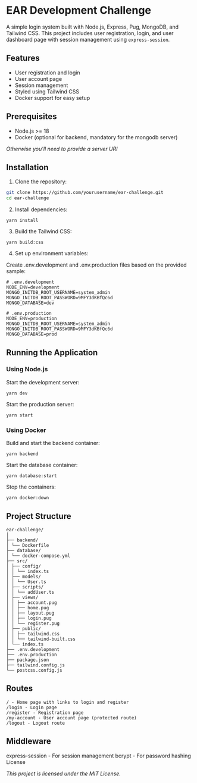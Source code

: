 # EAR Development Challenge

A simple login system built with Node.js, Express, Pug, MongoDB, and Tailwind CSS. This project includes user registration, login, and user dashboard page with session management using `express-session`.

## Features

- User registration and login
- User account page
- Session management
- Styled using Tailwind CSS
- Docker support for easy setup

## Prerequisites

- Node.js >= 18
- Docker (optional for backend, mandatory for the mongodb server)

_Otherwise you'll need to provide a server URI_

## Installation

1. Clone the repository:

```bash
git clone https://github.com/yourusername/ear-challenge.git
cd ear-challenge
```

2. Install dependencies:

```
yarn install
```

3. Build the Tailwind CSS:

```
yarn build:css
```

4. Set up environment variables:

Create .env.development and .env.production files based on the provided sample:

```
# .env.development
NODE_ENV=development
MONGO_INITDB_ROOT_USERNAME=system_admin
MONGO_INITDB_ROOT_PASSWORD=9MFY3dKBfQc6d
MONGO_DATABASE=dev
```

```
# .env.production
NODE_ENV=production
MONGO_INITDB_ROOT_USERNAME=system_admin
MONGO_INITDB_ROOT_PASSWORD=9MFY3dKBfQc6d
MONGO_DATABASE=prod
```

## Running the Application

### Using Node.js

Start the development server:

```
yarn dev
```

Start the production server:

```
yarn start
```

### Using Docker

Build and start the backend container:

```
yarn backend
```

Start the database container:

```
yarn database:start
```

Stop the containers:

```
yarn docker:down
```

## Project Structure

```
ear-challenge/
│
├── backend/
│ └── Dockerfile
├── database/
│ └── docker-compose.yml
├── src/
│ ├── config/
│ │ └── index.ts
│ ├── models/
│ │ └── User.ts
│ ├── scripts/
│ │ └── addUser.ts
│ ├── views/
│ │ ├── account.pug
│ │ ├── home.pug
│ │ ├── layout.pug
│ │ ├── login.pug
│ │ └── register.pug
│ ├── public/
│ │ ├── tailwind.css
│ │ └── tailwind-built.css
│ └── index.ts
├── .env.development
├── .env.production
├── package.json
├── tailwind.config.js
└── postcss.config.js
```

## Routes

```
/ - Home page with links to login and register
/login - Login page
/register - Registration page
/my-account - User account page (protected route)
/logout - Logout route
```

## Middleware

express-session - For session management
bcrypt - For password hashing
License

_This project is licensed under the MIT License._
